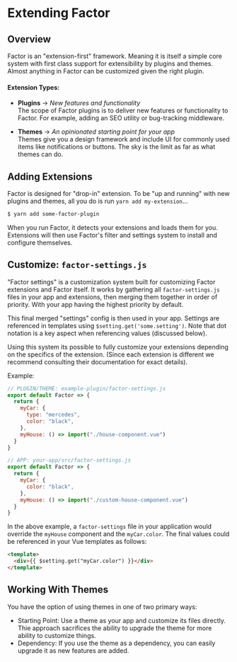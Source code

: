 # Extending Factor

## Overview

Factor is an "extension-first" framework. Meaning it is itself a simple core system with first class support for extensibility by plugins and themes. Almost anything in Factor can be customized given the right plugin.

#### Extension Types:

- **Plugins** &rarr; _New features and functionality_<br>
  The scope of Factor plugins is to deliver new features or functionality to Factor. For example, adding an SEO utility or bug-tracking middleware.

- **Themes** &rarr; _An opinionated starting point for your app_<br>
  Themes give you a design framework and include UI for commonly used items like notifications or buttons. The sky is the limit as far as what themes can do.

## Adding Extensions

Factor is designed for "drop-in" extension. To be "up and running" with new plugins and themes, all you do is run `yarn add my-extension`...

```bash
$ yarn add some-factor-plugin
```

When you run Factor, it detects your extensions and loads them for you. Extensions will then use Factor's filter and settings system to install and configure themselves.

## Customize: `factor-settings.js`

"Factor settings" is a customization system built for customizing Factor extensions and Factor itself. It works by gathering all `factor-settings.js` files in your app and extensions, then merging them together in order of priority. With your app having the highest priority by default.

This final merged "settings" config is then used in your app. Settings are referenced in templates using `$setting.get('some.setting')`. Note that dot notation is a key aspect when referencing values (discussed below).

Using this system its possible to fully customize your extensions depending on the specifics of the extension. (Since each extension is different we recommend consulting their documentation for exact details).

Example:

```js
// PLUGIN/THEME: example-plugin/factor-settings.js
export default Factor => {
  return {
    myCar: {
      type: "mercedes",
      color: "black",
    },
    myHouse: () => import("./house-component.vue")
  }
}

// APP: your-app/src/factor-settings.js
export default Factor => {
  return {
    myCar: {
      color: "black",
    },
    myHouse: () => import("./custom-house-component.vue")
  }
}
```

In the above example, a `factor-settings` file in your application would override the `myHouse` component and the `myCar.color`. The final values could be referenced in your Vue templates as follows:

```html
<template>
  <div>{{ $setting.get("myCar.color") }}</div>
</template>
```

## Working With Themes

You have the option of using themes in one of two primary ways:

- Starting Point: Use a theme as your app and customize its files directly. Thie approach sacrifices the ability to upgrade the theme for more ability to customize things.
- Dependency: If you use the theme as a dependency, you can easily upgrade it as new features are added.
